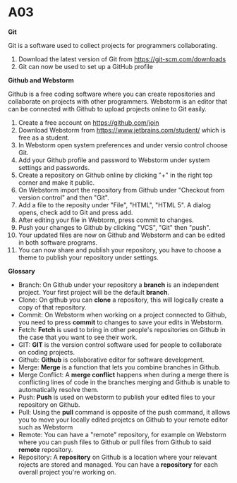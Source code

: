 # A03
**Git**	

Git is a software used to collect projects for programmers collaborating. 

1. Download the latest version of Git from https://git-scm.com/downloads
2. Git can now be used to set up a GitHub profile

**Github and Webstorm**

Github is a free coding software where you can create repositories and collaborate on projects with other programmers. Webstorm is an editor that can be connected with Github to upload projects online to Git easily. 

1. Create a free account on https://github.com/join
2. Download Webstorm from https://www.jetbrains.com/student/ which is free as a student.
3. In Webstorm open system preferences and under versio control choose Git.
4. Add your Github profile and password to Webstorm under system settings and passwords.
5. Create a repository on Github online by clicking "+" in the right top corner and make it public.
6. On Webstorm import the repository from Github under "Checkout from version control" and then "Git".
7. Add a file to the reposity under "File", "HTML", "HTML 5". A dialog opens, check add to Git and press add. 
8. After editing your file in Webtorm, press commit to changes.
9. Push your changes to Github by clicking "VCS", "Git" then "push". 
10. Your updated files are now on Github and Webstorm and can be edited in both software programs.
11. You can now share and publish your repository, you have to choose a theme to publish your repository under settings. 

**Glossary**

- Branch: On Github under your repository a **branch** is an independent project. Your first project will be the default **branch**. 
- Clone: On github you can **clone** a repository, this will logically create a copy of that repository.
- Commit: On Webstorm when working on a project connected to Github, you need to press **commit** to changes to save your edits in Webstorm.
- Fetch: **Fetch** is used to bring in other people's repositories on Github in the case that you want to see their work. 
- GIT: **GIT** is the version control software used for people to collaborate on coding projects. 
- Github: **Github** is collaborative editor for software development.
- Merge: **Merge** is a function that lets you combine branches in Github.
- Merge Conflict: A **merge conflict** happens when during a merge there is conflicting lines of code in the branches merging and Github is unable to automatically resolve them.
- Push: **Push** is used on webstorm to publish your edited files to your repository on Github. 
- Pull: Using the **pull** command is opposite of the push command, it allows you to move your locally edited projetcs on Github to your remote editor such as Webstorm 
- Remote: You can have a "remote" repository, for example on Webstorm where you can push files to Github or pull files from Github to said **remote** repository. 
- Repository: A **repository** on Github is a location where your relevant rojects are stored and managed. You can have a **repository** for each overall project you're working on. 
